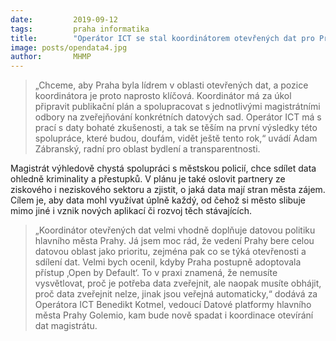 ```yaml
---
date:         2019-09-12
tags:         praha informatika
title:        "Operátor ICT se stal koordinátorem otevřených dat pro Prahu"
image: posts/opendata4.jpg
author:       MHMP
---
```


> „Chceme, aby Praha byla lídrem v oblasti otevřených dat, a pozice koordinátora je proto naprosto klíčová. Koordinátor má za úkol připravit publikační plán a spolupracovat s jednotlivými magistrátními odbory na zveřejňování konkrétních datových sad. Operátor ICT má s prací s daty bohaté zkušenosti, a tak se těším na první výsledky této spolupráce, které budou, doufám, vidět ještě tento rok,“ uvádí Adam Zábranský, radní pro oblast bydlení a transparentnosti.

Magistrát výhledově chystá spolupráci s městskou policií, chce sdílet data ohledně kriminality a přestupků. V plánu je také oslovit partnery ze ziskového i neziskového sektoru a zjistit, o jaká data mají stran města zájem. Cílem je, aby data mohl využívat úplně každý, od čehož si město slibuje mimo jiné i vznik nových aplikací či rozvoj těch stávajících.

> „Koordinátor otevřených dat velmi vhodně doplňuje datovou politiku hlavního města Prahy. Já jsem moc rád, že vedení Prahy bere celou datovou oblast jako prioritu, zejména pak co se týká otevřenosti a sdílení dat. Velmi bych ocenil, kdyby Praha postupně adoptovala přístup ‚Open by Default‘. To v praxi znamená, že nemusíte vysvětlovat, proč je potřeba data zveřejnit, ale naopak musíte obhájit, proč data zveřejnit nelze, jinak jsou veřejná automaticky,“ dodává za Operátora ICT Benedikt Kotmel, vedoucí Datové platformy hlavního města Prahy Golemio, kam bude nově spadat i koordinace otevírání dat magistrátu.
